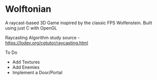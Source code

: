 # Wolftonian
A raycast-based 3D Game inspired by the classic FPS Wolfenstein. Built using just C with OpenGL

Raycasting Algorithm study source - https://lodev.org/cgtutor/raycasting.html

To Do
- Add Textures
- Add Enemies
- Implement a Door/Portal
